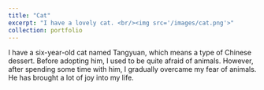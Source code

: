 ```yaml
---
title: "Cat"
excerpt: "I have a lovely cat. <br/><img src='/images/cat.png'>"
collection: portfolio
---
```


I have a six-year-old cat named Tangyuan, which means a type of Chinese dessert. Before adopting him, I used to be quite afraid of animals. However, after spending some time with him, I gradually overcame my fear of animals. He has brought a lot of joy into my life.

